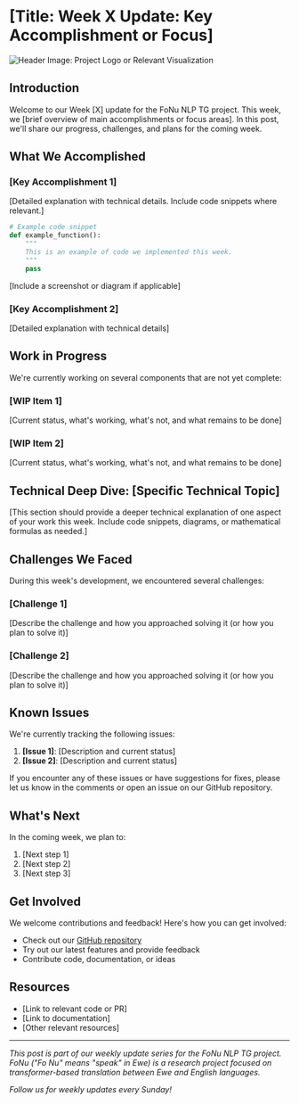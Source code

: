 # [Title: Week X Update: Key Accomplishment or Focus]

![Header Image: Project Logo or Relevant Visualization]()

## Introduction

Welcome to our Week [X] update for the FoNu NLP TG project. This week, we [brief overview of main accomplishments or focus areas]. In this post, we'll share our progress, challenges, and plans for the coming week.

## What We Accomplished

### [Key Accomplishment 1]

[Detailed explanation with technical details. Include code snippets where relevant.]

```python
# Example code snippet
def example_function():
    """
    This is an example of code we implemented this week.
    """
    pass
```

[Include a screenshot or diagram if applicable]

### [Key Accomplishment 2]

[Detailed explanation with technical details]

## Work in Progress

We're currently working on several components that are not yet complete:

### [WIP Item 1]

[Current status, what's working, what's not, and what remains to be done]

### [WIP Item 2]

[Current status, what's working, what's not, and what remains to be done]

## Technical Deep Dive: [Specific Technical Topic]

[This section should provide a deeper technical explanation of one aspect of your work this week. Include code snippets, diagrams, or mathematical formulas as needed.]

## Challenges We Faced

During this week's development, we encountered several challenges:

### [Challenge 1]

[Describe the challenge and how you approached solving it (or how you plan to solve it)]

### [Challenge 2]

[Describe the challenge and how you approached solving it (or how you plan to solve it)]

## Known Issues

We're currently tracking the following issues:

1. **[Issue 1]**: [Description and current status]
2. **[Issue 2]**: [Description and current status]

If you encounter any of these issues or have suggestions for fixes, please let us know in the comments or open an issue on our GitHub repository.

## What's Next

In the coming week, we plan to:

1. [Next step 1]
2. [Next step 2]
3. [Next step 3]

## Get Involved

We welcome contributions and feedback! Here's how you can get involved:

- Check out our [GitHub repository](https://github.com/Lemniscate-world/FoNu_NLP_TG/)
- Try out our latest features and provide feedback
- Contribute code, documentation, or ideas

## Resources

- [Link to relevant code or PR]
- [Link to documentation]
- [Other relevant resources]

---

*This post is part of our weekly update series for the FoNu NLP TG project. FoNu ("Fo Nu" means "speak" in Ewe) is a research project focused on transformer-based translation between Ewe and English languages.*

*Follow us for weekly updates every Sunday!*

